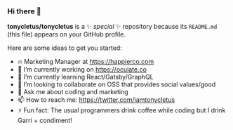 ### Hi there 👋

**tonycletus/tonycletus** is a ✨ _special_ ✨ repository because its `README.md` (this file) appears on your GitHub profile.

Here are some ideas to get you started:

- 🔥 Marketing Manager at https://happierco.com
- 🔭 I’m currently working on https://oculate.co
- 🌱 I’m currently learning React/Gatsby/GraphQL
- 👯 I’m looking to collaborate on OSS that provides social values/good
- 💬 Ask me about coding and marketing
- 📫 How to reach me: https://twitter.com/iamtonycletus 
- ⚡ Fun fact: The usual programmers drink coffee while coding but I drink Garri + condiment!

